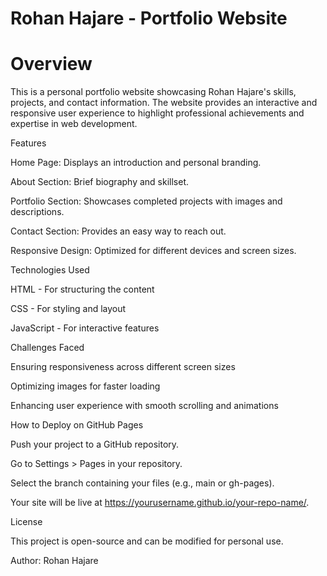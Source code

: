 # Rohan Hajare - Portfolio Website


# Overview

This is a personal portfolio website showcasing Rohan Hajare's skills, projects, and contact information. The website provides an interactive and responsive user experience to highlight professional achievements and expertise in web development.

Features

Home Page: Displays an introduction and personal branding.

About Section: Brief biography and skillset.

Portfolio Section: Showcases completed projects with images and descriptions.

Contact Section: Provides an easy way to reach out.

Responsive Design: Optimized for different devices and screen sizes.

Technologies Used

HTML - For structuring the content

CSS - For styling and layout

JavaScript - For interactive features

Challenges Faced

Ensuring responsiveness across different screen sizes

Optimizing images for faster loading

Enhancing user experience with smooth scrolling and animations


How to Deploy on GitHub Pages

Push your project to a GitHub repository.

Go to Settings > Pages in your repository.

Select the branch containing your files (e.g., main or gh-pages).

Your site will be live at https://yourusername.github.io/your-repo-name/.

License

This project is open-source and can be modified for personal use.

Author: Rohan Hajare
